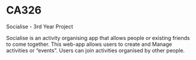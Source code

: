# CA326
Socialise - 3rd Year Project

Socialise is an activity organising app that allows people or existing friends to come together. This web-app allows users to create and Manage activities or “events”. Users can join activities organised by other people.

